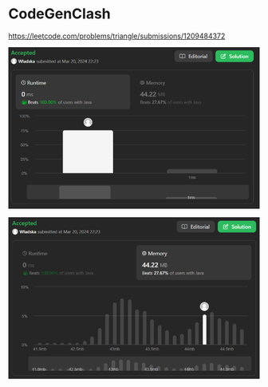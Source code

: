 # CodeGenClash

https://leetcode.com/problems/triangle/submissions/1209484372

![runtime](./images/leetcodesummary/runtime.png)

![memory](./images/leetcodesummary/memory.png)